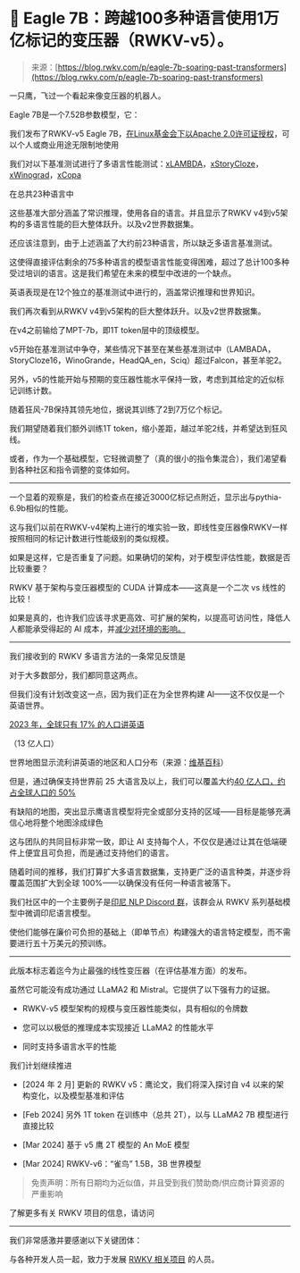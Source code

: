 <!--yml

类别：未分类

日期：2024年05月27日15:19:48

-->

# 🦅 Eagle 7B：跨越100多种语言使用1万亿标记的变压器（RWKV-v5）。

> 来源：[https://blog.rwkv.com/p/eagle-7b-soaring-past-transformers](https://blog.rwkv.com/p/eagle-7b-soaring-past-transformers)

一只鹰，飞过一个看起来像变压器的机器人。

Eagle 7B是一个7.52B参数模型，它：

我们发布了RWKV-v5 Eagle 7B，[在Linux基金会下以Apache 2.0许可证授权](https://blog.rwkv.com/p/rwkv-joins-the-linux-foundation-as)，可以个人或商业用途无限制地使用

我们对以下基准测试进行了多语言性能测试：[xLAMBDA](https://github.com/EleutherAI/lm-evaluation-harness?tab=readme-ov-file#advanced-usage-tips)，[xStoryCloze](https://huggingface.co/datasets/Muennighoff/xstory_cloze)，[xWinograd](https://huggingface.co/datasets/Muennighoff/xwinograd)，[xCopa](https://huggingface.co/datasets/xcopa)

在总共23种语言中

这些基准大部分涵盖了常识推理，使用各自的语言。并且显示了RWKV v4到v5架构的多语言性能的巨大整体跃升。以及v2世界数据集。

还应该注意到，由于上述涵盖了大约前23种语言，所以缺乏多语言基准测试。

这使得直接评估剩余的75多种语言的模型语言性能变得困难，超过了总计100多种受过培训的语言。这是我们希望在未来的模型中改进的一个缺点。

英语表现是在12个独立的基准测试中进行的，涵盖常识推理和世界知识。

我们再次看到从RWKV v4到v5架构的巨大整体跃升。以及v2世界数据集。

在v4之前输给了MPT-7b，即1T token层中的顶级模型。

v5开始在基准测试中争夺，某些情况下甚至在某些基准测试中（LAMBADA，StoryCloze16，WinoGrande，HeadQA_en，Sciq）超过Falcon，甚至羊驼2。

另外，v5的性能开始与预期的变压器性能水平保持一致，考虑到其给定的近似标记训练计数。

随着狂风-7B保持其领先地位，据说其训练了2到7万亿个标记。

我们期望随着我们额外训练1T token，缩小差距，越过羊驼2线，并希望达到狂风线。

或者，作为一个基础模型，它轻微调整了（真的很小的指令集混合），我们渴望看到各种社区和指令调整的变体如何。

* * *

一个显着的观察是，我们的检查点在接近3000亿标记点附近，显示出与pythia-6.9b相似的性能。

这与我们以前在RWKV-v4架构上进行的堆实验一致，即线性变压器像RWKV一样按照相同的标记计数进行性能级别的类似规模。

如果是这样，它是否重复了问题。如果确切的架构，对于模型评估性能，数据是否比较重要？

RWKV 基于架构与变压器模型的 CUDA 计算成本——这真是一个二次 vs 线性的比较！

如果是真的，也许我们应该寻求更高效、可扩展的架构，以提高可访问性，降低人人都能承受得起的 AI 成本，并[减少对环境的影响。](https://blog.rwkv.com/p/the-worlds-greenest-ai-model-rwkvs)

* * *

我们接收到的 RWKV 多语言方法的一条常见反馈是

对于大多数部分，我们都同意这两点。

但我们没有计划改变这一点，因为我们正在为全世界构建 AI——这不仅仅是一个英语世界。

[2023 年，全球只有 17% 的人口讲英语](https://preply.com/en/blog/english-language-statistics/#:~:text=Current%20research%20suggests%20that%20the,widely%20spoken%20language%20in%202022%3F)

（13 亿人口）

世界地图显示流利讲英语的地区和人口分布（来源：[维基百科](https://en.wikipedia.org/wiki/List_of_countries_by_English-speaking_population)）

但是，通过确保支持世界前 25 大语言及以上，我们可以覆盖大约[40 亿人口，约占全球人口的 50%](https://en.wikipedia.org/wiki/List_of_languages_by_number_of_native_speakers#Top_languages_by_population)

有缺陷的地图，突出显示鹰语言模型将完全或部分支持的区域——目标是能够充满信心地将整个地图涂成绿色

这与团队的共同目标非常一致，即让 AI 支持每个人，不仅仅是通过让其在低端硬件上便宜且可负担，而是通过支持他们的语言。

随着时间的推移，我们打算扩大多语言数据集，支持更广泛的语言种类，并逐步将覆盖范围扩大到全球 100%——以确保没有任何一种语言被落下。

我们社区中的一个主要例子是[印尼 NLP Discord 群](https://discord.gg/dy9YWXjV)，该群会从 RWKV 系列基础模型中微调印尼语言模型。

使他们能够在廉价可负担的基础上（即单节点）构建强大的语言特定模型，而不需要进行五十万美元的预训练。

* * *

此版本标志着迄今为止最强的线性变压器（在评估基准方面）的发布。

虽然它可能没有成功通过 LLaMA2 和 Mistral。它提供了以下强有力的证据。

+   RWKV-v5 模型架构的规模与变压器性能类似，具有相似的令牌数

+   您可以以极低的推理成本实现接近 LLaMA2 的性能水平

+   同时支持多语言水平的性能

我们计划继续推进

+   [2024 年 2 月] 更新的 RWKV v5：鹰论文，我们将深入探讨自 v4 以来的架构变化，以及模型基准和评估

+   [Feb 2024] 另外 1T token 在训练中（总共 2T），以与 LLaMA2 7B 模型进行直接比较

+   [Mar 2024] 基于 v5 鹰 2T 模型的 An MoE 模型

+   [Mar 2024] RWKV-v6：“雀鸟” 1.5B，3B 世界模型

> 免责声明：所有日期均为近似值，并且受到我们赞助商/供应商计算资源的严重影响

了解更多有关 RWKV 项目的信息，请访问

* * *

我们非常感激并要感谢以下关键团体：

与各种开发人员一起，致力于发展 [RWKV 相关项目](https://wiki.rwkv.com) 的人员。
